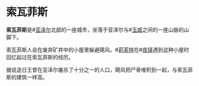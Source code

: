 # 索瓦菲斯

**索瓦菲斯**是#[亚泽尔](locations/azir)北部的一座城市，坐落于亚泽尔与#[玉威](locations/yulay)之间的一座山脉的山脚下。

索瓦菲斯人会在废弃矿井中的小屋里躲避飓风。#[莉芙特](characters/lift)在#[夜铎](locations/yeddaw)遇到这种小屋时回忆起过在索瓦菲斯的经历。

据说造日王曾在亚泽尔屠杀了十分之一的人口，飓风把尸骨堆积到一起，与索瓦菲斯的建筑一样高。
